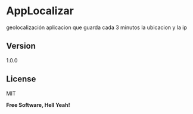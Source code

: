 # AppLocalizar
geolocalización
aplicacion que guarda cada 3 minutos la ubicacion y la ip

## Version
1.0.0

License
----

MIT


**Free Software, Hell Yeah!**
